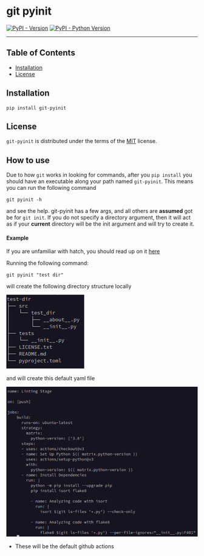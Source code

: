 # git pyinit

[![PyPI - Version](https://img.shields.io/pypi/v/git-pyinit.svg)](https://pypi.org/project/git-pyinit)
[![PyPI - Python Version](https://img.shields.io/pypi/pyversions/git-pyinit.svg)](https://pypi.org/project/git-pyinit)

-----

## Table of Contents

- [Installation](#installation)
- [License](#license)

## Installation

```console
pip install git-pyinit
```

## License

`git-pyinit` is distributed under the terms of the [MIT](https://spdx.org/licenses/MIT.html) license.

## How to use

Due to how `git` works in looking for commands, after you `pip install` you should have an executable along your path named `git-pyinit`. This means you can run the following command

```console
git pyinit -h
```

and see the help. git-pyinit has a few args, and all others are __assumed__ got be for `git init`. If you do not specify a directory argument, then it will act as if your __current__ directory will be the init argument and will try to create it.

#### Example

If you are unfamiliar with hatch, you should read up on it [here](https://hatch.pypa.io/latest/)

Running the following command:

```console
git pyinit "test dir"
```

will create the following directory structure locally

![dir-structure](./_images/directory_structure.png)

and will create this default yaml file

![yaml-file](./_images/default_yaml.png)

* These will be the default github actions
